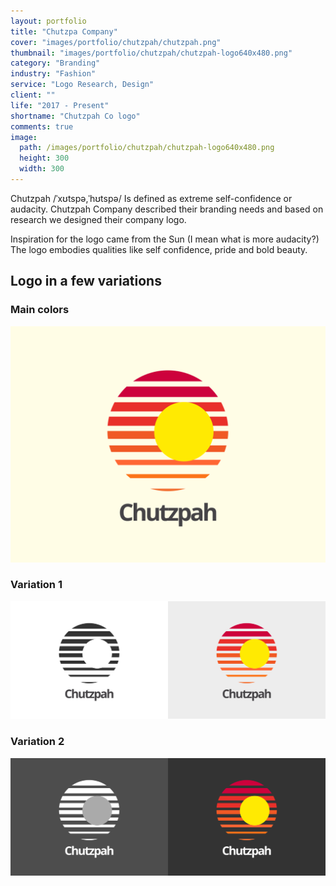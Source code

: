 ```yaml
---
layout: portfolio
title: "Chutzpa Company"
cover: "images/portfolio/chutzpah/chutzpah.png"
thumbnail: "images/portfolio/chutzpah/chutzpah-logo640x480.png"
category: "Branding"
industry: "Fashion"
service: "Logo Research, Design"
client: ""
life: "2017 - Present"
shortname: "Chutzpah Co logo"
comments: true
image:
  path: /images/portfolio/chutzpah/chutzpah-logo640x480.png
  height: 300
  width: 300
---
```


Chutzpah /ˈxʊtspə,ˈhʊtspə/ Is defined as extreme self-confidence or audacity. Chutzpah Company described their branding needs and based on research we designed their company logo.

Inspiration for the logo came from the Sun (I mean what is more audacity?) The logo embodies qualities like self confidence, pride and bold beauty.

Logo in a few variations
----------

### Main colors
![main logo](/images/portfolio/chutzpah/chutzpah-logo640x480.svg)
### Variation 1
![main logo v1](/images/portfolio/chutzpah/chutzpah-logo640x480-var1.svg)
### Variation 2
![main logo v2](/images/portfolio/chutzpah/chutzpah-logo640x480-var2.svg)
